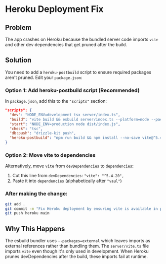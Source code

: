 # Heroku Deployment Fix

## Problem
The app crashes on Heroku because the bundled server code imports `vite` and other dev dependencies that get pruned after the build.

## Solution

You need to add a `heroku-postbuild` script to ensure required packages aren't pruned. Edit your `package.json`:

### Option 1: Add heroku-postbuild script (Recommended)

In `package.json`, add this to the `"scripts"` section:

```json
"scripts": {
  "dev": "NODE_ENV=development tsx server/index.ts",
  "build": "vite build && esbuild server/index.ts --platform=node --packages=external --bundle --format=esm --outdir=dist",
  "start": "NODE_ENV=production node dist/index.js",
  "check": "tsc",
  "db:push": "drizzle-kit push",
  "heroku-postbuild": "npm run build && npm install --no-save vite@^5.4.20"
}
```

### Option 2: Move vite to dependencies

Alternatively, move `vite` from `devDependencies` to `dependencies`:

1. Cut this line from `devDependencies`: `"vite": "^5.4.20",`
2. Paste it into `dependencies` (alphabetically after `"vaul"`)

### After making the change:

```bash
git add .
git commit -m "Fix Heroku deployment by ensuring vite is available in production"
git push heroku main
```

## Why This Happens

The esbuild bundler uses `--packages=external` which leaves imports as external references rather than bundling them. The `server/vite.ts` file imports `vite` even though it's only used in development. When Heroku prunes devDependencies after the build, these imports fail at runtime.
